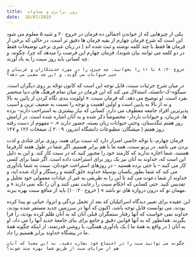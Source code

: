```yaml
---
title:  روز برابری و مساوات
date:  16/07/2019
---
```


یکی از چیزهایی که از خواندن اجمالی ده فرمان در خروج ۲۰ و تثنیه ۵ معلوم می شود این است که شرح فرمان چهارم از بقیه فرمان ها دقیق تر است. در حالی که برخی از فرمان ها فقط با چند کلمه نوشته و ثبت شده اند ( در زبان عبری برخی توضیحات فقط در دو کلمه می توانند بیان شوند)، فرمان چهارم این فرصت را میدهد که چرا، چگونه، و چه کسانی باید روز سبت را به یاد آورند.

`خروج ۲۰: ۸ تا ۱۱ را بخوانید. چه چیزی را در مورد خدمتکاران و غریبان و حتی حیوانات می گوید، و این چه معنی می دهد؟`

در میان شرح جزئیات سبت، قابل توجه این است که کانون توجّه بر روی دیگران است. سیگوَه-ک-تانستَد، استدلال می کند که این فرمان در میان تمام فرهنگ های دنیا منحصر بفرد است. او توضیح می دهد، که فرمان سبت، « اولویت بندی نگاه کردن از پائین به بالا و نه از بالا به پایین است و اولین اهمیت و توجه را نسبت به ضعیف ترین و آسیب پذیرترین افراد جامعه معطوف می دارد. کسانی که نیاز بیشتری به استراحت دارند- برده ها، غریبان، و حیوانات باردار- مخصوصاً ذکر شده و به آنان اشاره شده است. در آرامش روز هفتم تنگدستان، وحتی حیوانات زبان بسته، حضور دارند ». – مفهوم از دست رفته روز هفتم ( میشگان: مطبوعات دانشگاه اندروز، ۲۰۰۹ )، صفحات ۱۲۶ و ۱۲۷.

فرمان چهارم، با توجّه خاصی اصرار دارد که سبت برای همه، روزی برای شادی و لذت بردن می باشد. در پرتو سبت، همه ما با هم برابر هستیم. اگر شما در طول هفته کارفرما هستید، شما اجازه ندارید که کارمند خود را مجبور کنید که در سبت کار کند. و این به دلیل این است که، خداوند به آنان نیز یک روز برای استراحت داده است. اگر شما برای کسی کار می کنید – یا حتی برده هستید - در روزهای استراحت خودتان، سبت به شما یادآوری می کند که شما بطور یکسان بوسیلهٔ خداوند خلق گشته و رستگار و آزاد شده اید، و خداوند از شما دعوت می کند تا این را به طریقی به غیر از عبادات معمولی خود تجلیل و تقدیس کنید. حتی کسانی که احکام سبت را رعایت نمی کنند و آن را نگه نمی دارند « و مهمان تو که درون دروازه های تو باشد » ( خروج ۲۰: ۱۰) باید از منافع سبت بهره ببرند.

این عقیده برای تغییر دیدگاه اسرائیلیان که بعد از تحمل بردگی و انزوا، حیاتی نو پیدا کرده بودند، می توانست قابل توجه باشد، اکنون که آنها در سرزمین جدید مستقر شده بودند، خداوند نمی خواست که آنها رفتار ستمگران قبلی آنان که به آنان ظلم کرده بودند، را فرا بگیرند. همانطور که به آنها قوانین دقیق و جامع برای بنای جامعهٔ جدید آنها را می داد، او به آنان ( در واقع به همهٔ ما ) یک یادآوری هفتگی، با روشی قدرتمند، از اینکه چگونه همهٔ ما در پیشگاه خداوند برابر هستیم را داد.

`چگونه می توانید سبت را در اجتماع خود بشارت دهید، به این معنا که آنان هم از مزایای سبت از طریق شما بهره مند شوند؟`